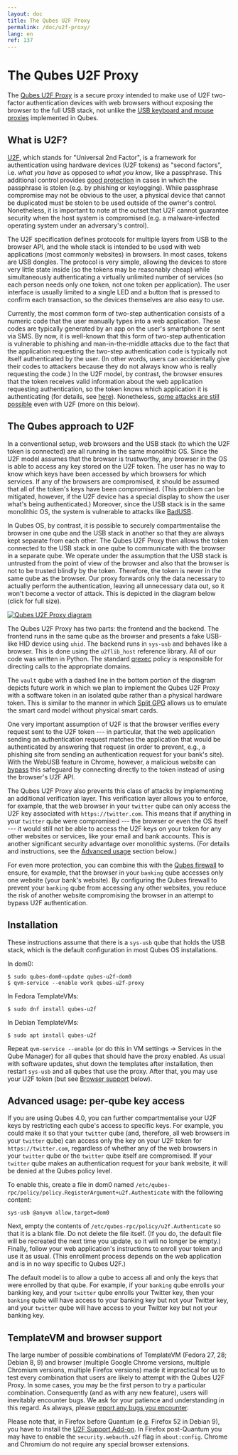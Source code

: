 ```yaml
---
layout: doc
title: The Qubes U2F Proxy
permalink: /doc/u2f-proxy/
lang: en
ref: 137
---
```


# The Qubes U2F Proxy

The [Qubes U2F Proxy] is a secure proxy intended
to make use of U2F two-factor authentication devices with web browsers without
exposing the browser to the full USB stack, not unlike the [USB keyboard and
mouse proxies][USB] implemented in Qubes.

## What is U2F?

[U2F], which stands for "Universal 2nd Factor", is a framework for
authentication using hardware devices (U2F tokens) as "second factors", i.e.
*what you have* as opposed to *what you know*, like a passphrase. This
additional control provides [good protection][krebs] in cases in which the
passphrase is stolen (e.g. by phishing or keylogging).  While passphrase
compromise may not be obvious to the user, a physical device that cannot be
duplicated must be stolen to be used outside of the owner's control.
Nonetheless, it is important to note at the outset that U2F cannot guarantee
security when the host system is compromised (e.g. a malware-infected operating
system under an adversary's control).

The U2F specification defines protocols for multiple layers from USB to the
browser API, and the whole stack is intended to be used with web applications
(most commonly websites) in browsers.  In most cases, tokens are USB dongles.
The protocol is very simple, allowing the devices to store very little state
inside (so the tokens may be reasonably cheap) while simultaneously
authenticating a virtually unlimited number of services (so each person needs
only one token, not one token per application). The user interface is usually
limited to a single LED and a button that is pressed to confirm each
transaction, so the devices themselves are also easy to use.

Currently, the most common form of two-step authentication consists of a numeric
code that the user manually types into a web application. These codes are
typically generated by an app on the user's smartphone or sent via SMS. By now,
it is well-known that this form of two-step authentication is vulnerable to
phishing and man-in-the-middle attacks due to the fact that the application
requesting the two-step authentication code is typically not itself
authenticated by the user. (In other words, users can accidentally give their
codes to attackers because they do not always know who is really requesting the
code.) In the U2F model, by contrast, the browser ensures that the token
receives valid information about the web application requesting authentication,
so the token knows which application it is authenticating (for details, see
[here][u2f-details]). Nonetheless, [some attacks are still possible][wired] even
with U2F (more on this below).

## The Qubes approach to U2F

In a conventional setup, web browsers and the USB stack (to which the U2F token
is connected) are all running in the same monolithic OS. Since the U2F model
assumes that the browser is trustworthy, any browser in the OS is able to access
any key stored on the U2F token. The user has no way to know which keys have
been accessed by which browsers for which services. If any of the browsers are
compromised, it should be assumed that all of the token's keys have been
compromised. (This problem can be mitigated, however, if the U2F device has a
special display to show the user what's being authenticated.) Moreover, since
the USB stack is in the same monolithic OS, the system is vulnerable to attacks
like [BadUSB].

In Qubes OS, by contrast, it is possible to securely compartmentalise the
browser in one qube and the USB stack in another so that they are always kept
separate from each other. The Qubes U2F Proxy then allows the token connected to
the USB stack in one qube to communicate with the browser in a separate qube. We
operate under the assumption that the USB stack is untrusted from the point of
view of the browser and also that the browser is not to be trusted blindly by
the token. Therefore, the token is never in the same qube as the browser. Our
proxy forwards only the data necessary to actually perform the authentication,
leaving all unnecessary data out, so it won't become a vector of attack. This is
depicted in the diagram below (click for full size).

[![Qubes U2F Proxy diagram](/attachment/wiki/posts/u2f.svg)](/attachment/wiki/posts/u2f.svg)

The Qubes U2F Proxy has two parts: the frontend and the backend. The frontend
runs in the same qube as the browser and presents a fake USB-like HID device
using `uhid`. The backend runs in `sys-usb` and behaves like a browser. This is
done using the `u2flib_host` reference library. All of our code was written in
Python. The standard [qrexec] policy is responsible for directing calls to the
appropriate domains.

The `vault` qube with a dashed line in the bottom portion of the diagram depicts
future work in which we plan to implement the Qubes U2F Proxy with a software
token in an isolated qube rather than a physical hardware token. This is similar
to the manner in which [Split GPG] allows us to emulate the smart card model
without physical smart cards.

One very important assumption of U2F is that the browser verifies every request
sent to the U2F token --- in particular, that the web application sending an
authentication request matches the application that would be authenticated by
answering that request (in order to prevent, e.g., a phishing site from sending
an authentication request for your bank's site). With the WebUSB feature in
Chrome, however, a malicious website can [bypass][wired] this safeguard by
connecting directly to the token instead of using the browser's U2F API.

The Qubes U2F Proxy also prevents this class of attacks by implementing an
additional verification layer. This verification layer allows you to enforce,
for example, that the web browser in your `twitter` qube can only access the U2F
key associated with `https://twitter.com`. This means that if anything in your
`twitter` qube were compromised --- the browser or even the OS itself --- it
would still not be able to access the U2F keys on your token for any other
websites or services, like your email and bank accounts. This is another
significant security advantage over monolithic systems. (For details and
instructions, see the [Advanced usage] section below.)

For even more protection, you can combine this with the [Qubes firewall] to
ensure, for example, that the browser in your `banking` qube accesses only one
website (your bank's website). By configuring the Qubes firewall to prevent your
`banking` qube from accessing any other websites, you reduce the risk of another
website compromising the browser in an attempt to bypass U2F authentication.

## Installation

These instructions assume that there is a `sys-usb` qube that holds the USB
stack, which is the default configuration in most Qubes OS installations.

In dom0:

```
$ sudo qubes-dom0-update qubes-u2f-dom0
$ qvm-service --enable work qubes-u2f-proxy
```

In Fedora TemplateVMs:

```
$ sudo dnf install qubes-u2f
```

In Debian TemplateVMs:

```
$ sudo apt install qubes-u2f
```

Repeat `qvm-service --enable` (or do this in VM settings -> Services in the Qube
Manager) for all qubes that should have the proxy enabled.  As usual with
software updates, shut down the templates after installation, then restart
`sys-usb` and all qubes that use the proxy. After that, you may use your U2F
token (but see [Browser support] below).

## Advanced usage: per-qube key access

If you are using Qubes 4.0, you can further compartmentalise your U2F keys by
restricting each qube's access to specific keys. For example, you could make it
so that your `twitter` qube (and, therefore, all web browsers in your `twitter`
qube) can access only the key on your U2F token for `https://twitter.com`,
regardless of whether any of the web browsers in your `twitter` qube or the
`twitter` qube itself are compromised. If your `twitter` qube makes an
authentication request for your bank website, it will be denied at the Qubes
policy level.

To enable this, create a file in dom0 named
`/etc/qubes-rpc/policy/policy.RegisterArgument+u2f.Authenticate` with the
following content:

```
sys-usb @anyvm allow,target=dom0
```

Next, empty the contents of `/etc/qubes-rpc/policy/u2f.Authenticate` so that it
is a blank file. Do not delete the file itself. (If you do, the default file
will be recreated the next time you update, so it will no longer be empty.)
Finally, follow your web application's instructions to enroll your token and use
it as usual. (This enrollment process depends on the web application and is in
no way specific to Qubes U2F.)

The default model is to allow a qube to access all and only the keys that were
enrolled by that qube. For example, if your `banking` qube enrolls your banking
key, and your `twitter` qube enrolls your Twitter key, then your `banking` qube
will have access to your banking key but not your Twitter key, and your
`twitter` qube will have access to your Twitter key but not your banking key.

## TemplateVM and browser support

The large number of possible combinations of
TemplateVM (Fedora 27, 28; Debian 8, 9) and browser (multiple Google Chrome
versions, multiple Chromium versions, multiple Firefox versions) made it
impractical for us to test every combination that users are likely to attempt
with the Qubes U2F Proxy. In some cases, you may be the first person to try a
particular combination. Consequently (and as with any new feature), users will
inevitably encounter bugs. We ask for your patience and understanding in this
regard. As always, please [report any bugs you encounter].

Please note that, in Firefox before Quantum (e.g. Firefox 52 in Debian 9), you
have to install the [U2F Support Add-on][ff-u2f-addon]. In Firefox post-Quantum
you may have to enable the `security.webauth.u2f` flag in `about:config`. Chrome
and Chromium do not require any special browser extensions.


[Qubes U2F Proxy]: https://github.com/QubesOS/qubes-app-u2f
[USB]: /doc/usb/
[U2F]: https://en.wikipedia.org/wiki/U2F
[krebs]: https://krebsonsecurity.com/2018/07/google-security-keys-neutralized-employee-phishing/
[u2f-details]: https://fidoalliance.org/specs/fido-u2f-v1.2-ps-20170411/fido-u2f-overview-v1.2-ps-20170411.html#site-specific-public-private-key-pairs
[wired]: https://www.wired.com/story/chrome-yubikey-phishing-webusb/
[BadUSB]: https://www.blackhat.com/us-14/briefings.html#badusb-on-accessories-that-turn-evil
[qrexec]: /doc/qrexec3/
[Split GPG]: /doc/split-gpg/
[Qubes firewall]: /doc/firewall/
[Advanced usage]: #advanced-usage-per-qube-key-access
[Browser support]: #templatevm-and-browser-support
[report any bugs you encounter]: /doc/reporting-bugs/
[ff-u2f-addon]: https://addons.mozilla.org/en-US/firefox/addon/u2f-support-add-on/?src=api
[qubes-devel]: /support/#qubes-devel

